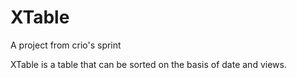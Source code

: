 # XTable

A project from crio's sprint

XTable is a table that can be sorted on the basis of date and views.
